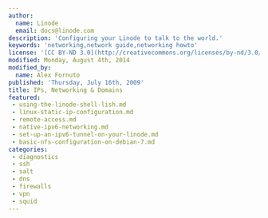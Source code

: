 ```yaml
---
author:
  name: Linode
  email: docs@linode.com
description: 'Configuring your Linode to talk to the world.'
keywords: 'networking,network guide,networking howto'
license: '[CC BY-ND 3.0](http://creativecommons.org/licenses/by-nd/3.0/us/)'
modified: Monday, August 4th, 2014
modified_by:
  name: Alex Fornuto
published: 'Thursday, July 16th, 2009'
title: IPs, Networking & Domains
featured:
 - using-the-linode-shell-lish.md
 - linux-static-ip-configuration.md
 - remote-access.md
 - native-ipv6-networking.md
 - set-up-an-ipv6-tunnel-on-your-linode.md
 - basic-nfs-configuration-on-debian-7.md
categories:
 - diagnostics
 - ssh
 - salt
 - dns
 - firewalls
 - vpn
 - squid
---
```

